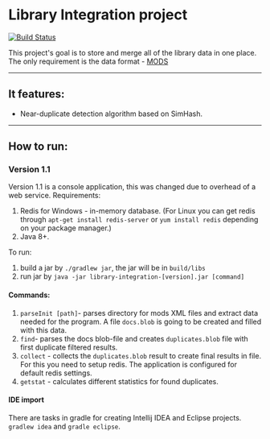 # Library Integration project
[![Build Status](https://travis-ci.org/c-tash/library-integration.svg?branch=master)](https://travis-ci.org/c-tash/library-integration)

This project's goal is to store and merge all of the library data in one place.
The only requirement is the data format - [MODS](http://www.loc.gov/standards/mods/)

---
## It features:

* Near-duplicate detection algorithm based on SimHash.

---
## How to run:
### Version 1.1
Version 1.1 is a console application, this was changed due to overhead of a web service.
Requirements:
1. Redis for Windows - in-memory database. (For Linux you can get redis through `apt-get install redis-server` or `yum install redis` depending on your package manager.)
2. Java 8+.

To run:
1. build a jar by `./gradlew jar`, the jar will be in `build/libs`
2. run jar by `java -jar library-integration-[version].jar [command]` 

#### Commands:

1. `parseInit [path]`- parses directory for mods XML files and extract data needed for the program. A file `docs.blob` is going to be created and filled with this data.
2. `find`- parses the docs blob-file and creates `duplicates.blob` file with first duplicate filtered results.
3. `collect` - collects the `duplicates.blob` result to create final results in file. For this you need to setup redis. The application is configured for default redis settings.
4. `getstat` - calculates different statistics for found duplicates.

#### IDE import
There are tasks in gradle for creating Intellij IDEA and Eclipse projects. `gradlew idea` and `gradle eclipse`.
